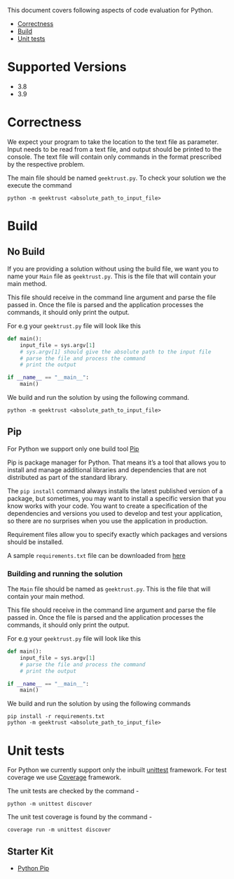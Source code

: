This document covers following aspects of code evaluation for Python. 

* [Correctness](#correctness)
* [Build](#build)
* [Unit tests](#unit-tests)

# Supported Versions

* 3.8
* 3.9

# Correctness

We expect your program to take the location to the text file as parameter. Input needs to be read from a text file, and output should be printed to the console. The text file will contain only commands in the format prescribed by the respective problem.

The main file should be named `geektrust.py`. To check your solution we the execute the command 
```
python -m geektrust <absolute_path_to_input_file>
```

# Build
## No Build

If you are providing a solution without using the build file, we want you to name your `Main` file as `geektrust.py`. This is the file that will contain your main method.

This file should receive in the command line argument and parse the file passed in. Once the file is parsed and the application processes the commands, it should only print the output.

For e.g your `geektrust.py` file will look like this

```python
def main():
    input_file = sys.argv[1]
    # sys.argv[1] should give the absolute path to the input file
    # parse the file and process the command
    # print the output

if __name__ == "__main__":
    main()

```

We build and run the solution by using the following command.

```
python -m geektrust <absolute_path_to_input_file>
```

## Pip

For Python we support only one build tool [Pip](https://pip.pypa.io/en/stable/user_guide/)

Pip is package manager for Python. That means it’s a tool that allows you to install and manage additional libraries and dependencies that are not distributed as part of the standard library. 

The `pip install` command always installs the latest published version of a package, but sometimes, you may want to install a specific version that you know works with your code. You want to create a specification of the dependencies and versions you used to develop and test your application, so there are no surprises when you use the application in production.

Requirement files allow you to specify exactly which packages and versions should be installed. 

A sample `requirements.txt` file can be downloaded from [here](https://raw.githubusercontent.com/geektrust/coding-problem-artefacts/master/Python/requirements.txt)


### Building and running the solution

The `Main` file should be named as `geektrust.py`. This is the file that will contain your main method.

This file should receive in the command line argument and parse the file passed in. Once the file is parsed and the application processes the commands, it should only print the output.

For e.g your `geektrust.py` file will look like this

```python
def main():
    input_file = sys.argv[1]
    # parse the file and process the command
    # print the output

if __name__ == "__main__":
    main()

```

We build and run the solution by using the following commands

```
pip install -r requirements.txt
python -m geektrust <absolute_path_to_input_file>
```


# Unit tests

For Python we currently support only the inbuilt [unittest](https://docs.python.org/3/library/unittest.html) framework. For test coverage we use [Coverage](https://coverage.readthedocs.io/en/coverage-5.5/) framework. 

The unit tests are checked by the command -

```
python -m unittest discover
```

The unit test coverage is found by the command -

```
coverage run -m unittest discover
```

## Starter Kit
* [Python Pip](https://geektrust.s3.ap-southeast-1.amazonaws.com/starter-kit/python-pip.zip)
